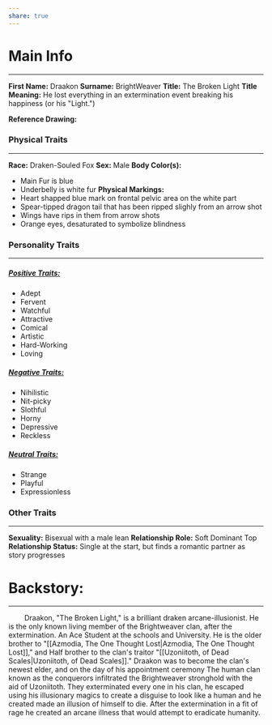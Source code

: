 ```yaml
---
share: true
---
```

# Main Info
---

**First Name:** Draakon 
**Surname:** BrightWeaver
**Title:** The Broken Light
**Title Meaning:** He lost everything in an extermination event breaking his happiness (or his "Light.")

**Reference Drawing:**
### **Physical Traits**
---
**Race:** Draken-Souled Fox
**Sex:** Male
**Body Color(s):**
- Main Fur is blue
- Underbelly is white fur
**Physical Markings:**
- Heart shapped blue mark on frontal pelvic area on the white part
- Spear-tipped dragon tail that has been ripped slighly from an arrow shot
- Wings have rips in them from arrow shots
- Orange eyes, desaturated to symbolize blindness

### **Personality Traits**
---
##### <u>Positive Traits:</u>
- Adept
- Fervent
- Watchful
- Attractive
- Comical
- Artistic
- Hard-Working
- Loving
##### <u>Negative Traits:</u>
- Nihilistic
- Nit-picky
- Slothful
- Horny
- Depressive
- Reckless
##### <u>Neutral Traits:</u>
- Strange
- Playful
- Expressionless

### **Other Traits**
---
**Sexuality:** Bisexual with a male lean
**Relationship Role:** Soft Dominant Top
**Relationship Status:** Single at the start, but finds a romantic partner as story progresses
# **Backstory:**
---
&nbsp;&nbsp;&nbsp;&nbsp;&nbsp;&nbsp;&nbsp; Draakon, "The Broken Light," is a brilliant draken arcane-illusionist. He is the only known living member of the Brightweaver clan, after the extermination. An Ace Student at the schools and University. He is the older brother to "[[Azmodia, The One Thought Lost|Azmodia, The One Thought Lost]]," and Half brother to the clan's traitor "[[Uzoniitoth, of Dead Scales|Uzoniitoth, of Dead Scales]]." Draakon was to become the clan's newest elder, and on the day of his appointment ceremony The human clan known as the conquerors infiltrated the Brightweaver stronghold with the aid of Uzoniitoth. They exterminated every one in his clan, he escaped using his illusionary magics to create a disguise to look like a human and he created made an illusion of himself to die. After the extermination in a fit of rage he created an arcane illness that would attempt to eradicate humanity.





